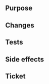 <!-- Before submit your Pull Request, make sure you picked
     the right branch:

     - For hotfixes, select "master" as the target branch
     - For new features, select "develop" as the target branch
     - For release feature fixes, select the relevant release branch (release/X.Y.Z) as the target branch -->

## Purpose

<!-- Describe the purpose of your changes -->

## Changes

<!-- Briefly describe or list your changes  -->

## Tests

<!-- Are there tests? What kind? If not why not?  -->

## Side effects

<!--Any possible side effects? -->


## Ticket

<!-- Link to JIRA ticket, if applicable e.g. https://openscience.atlassian.net/browse/OSF-1234 -->
